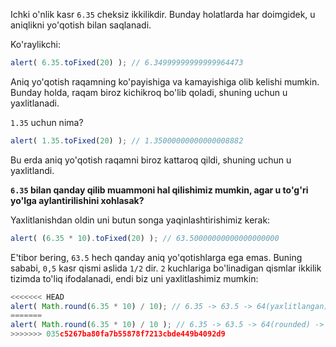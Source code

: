 Ichki o'nlik kasr `6.35` cheksiz ikkilikdir. Bunday holatlarda har doimgidek, u aniqlikni yo'qotish bilan saqlanadi.

Ko'raylikchi:

```js run
alert( 6.35.toFixed(20) ); // 6.34999999999999964473
```

Aniq yo'qotish raqamning ko'payishiga va kamayishiga olib kelishi mumkin. Bunday holda, raqam biroz kichikroq bo'lib qoladi, shuning uchun u yaxlitlanadi.

`1.35` uchun nima?

```js run
alert( 1.35.toFixed(20) ); // 1.35000000000000008882
```

Bu erda aniq yo'qotish raqamni biroz kattaroq qildi, shuning uchun u yaxlitlandi.

**`6.35` bilan qanday qilib muammoni hal qilishimiz mumkin, agar u to'g'ri yo'lga aylantirilishini xohlasak?**

Yaxlitlanishdan oldin uni butun songa yaqinlashtirishimiz kerak:

```js run
alert( (6.35 * 10).toFixed(20) ); // 63.50000000000000000000
```

E'tibor bering, `63.5` hech qanday aniq yo'qotishlarga ega emas. Buning sababi, `0,5` kasr qismi aslida `1/2` dir. `2` kuchlariga bo'linadigan qismlar ikkilik tizimda to'liq ifodalanadi, endi biz uni yaxlitlashimiz mumkin:


```js run
<<<<<<< HEAD
alert( Math.round(6.35 * 10) / 10); // 6.35 -> 63.5 -> 64(yaxlitlangan) -> 6.4
=======
alert( Math.round(6.35 * 10) / 10 ); // 6.35 -> 63.5 -> 64(rounded) -> 6.4
>>>>>>> 035c5267ba80fa7b55878f7213cbde449b4092d9
```

